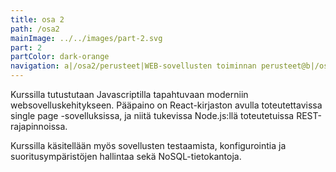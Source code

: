 ```yaml
---
title: osa 2
path: /osa2
mainImage: ../../images/part-2.svg
part: 2
partColor: dark-orange
navigation: a|/osa2/perusteet|WEB-sovellusten toiminnan perusteet@b|/osa2/react|React@c|/osa2/javascript|Javascript
---
```


<div class="intro">

Kurssilla tutustutaan Javascriptilla tapahtuvaan moderniin websovelluskehitykseen. Pääpaino on React-kirjaston avulla toteutettavissa single page -sovelluksissa, ja niitä tukevissa Node.js:llä toteutetuissa REST-rajapinnoissa.

Kurssilla käsitellään myös sovellusten testaamista, konfigurointia ja suoritusympäristöjen hallintaa sekä NoSQL-tietokantoja.

</div>
